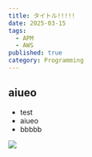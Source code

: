 ```yaml
---
title: タイトル!!!!!
date: 2025-03-15
tags:
  - APM
  - AWS
published: true
category: Programming
---
```

## aiueo

- test
- aiueo
- bbbbb

![](../../../../gridsome-theme/src/assets/images/obsidian/test-article/attachment-20250315184350896.png)